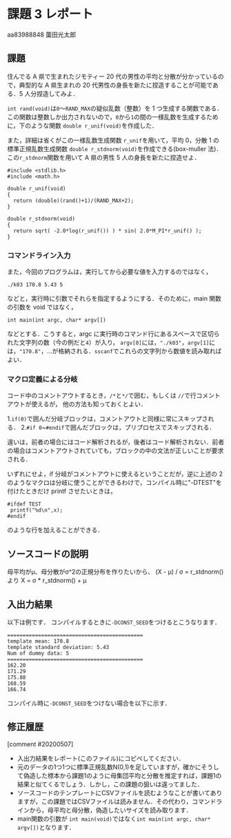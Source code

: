 # 課題 3 レポート

aa83988848 薗田光太郎

## 課題

住んでる A 県で生まれたジモティー 20 代の男性の平均と分散が分かっているので，典型的な A 県生まれの 20 代男性の身長を新たに捏造することが可能である．5 人分捏造してみよ．

`int rand(void)`は`0`〜`RAND_MAX`の疑似乱数（整数）を 1 つ生成する関数である．この関数は整数しか出力されないので，`0`から`1`の間の一様乱数を生成するために，下のような関数 `double r_unif(void)`を作成した．

また，詳細は省くがこの一様乱数生成関数 `r_unif`を用いて，平均 0，分散 1 の標準正規乱数生成関数 `double r_stdnorm(void)`を作成できる(box-muller 法)．
この`r_stdnorm`関数を用いて A 県の男性 5 人の身長を新たに捏造せよ．

```{c}
#include <stdlib.h>
#include <math.h>

double r_unif(void)
{
  return (double)(rand()+1)/(RAND_MAX+2);
}

double r_stdnorm(void)
{
  return sqrt( -2.0*log(r_unif()) ) * sin( 2.0*M_PI*r_unif() );
}
```

### コマンドライン入力

また，今回のプログラムは，実行してから必要な値を入力するのではなく，

```
./k03 170.8 5.43 5
```

などと，実行時に引数でそれらを指定するようにする．そのために，main 関数の引数を void ではなく，

```
int main(int argc, char* argv[])
```

などとする．こうすると，argc に実行時のコマンド行にあるスペースで区切られた文字列の数（今の例だと`4`）が入り，
`argv[0]`には，`"./k03"`，`argv[1]`には，`"170.8"`，...が格納される．`sscanf`でこれらの文字列から数値を読み取ればよい．

### マクロ定義による分岐

コード中のコメントアウトするとき，`/*`と`*/`で囲む，もしくは `//`で行コメントアウトが使えるが，
他の方法も知っておくとよい．

1.`if(0)`で囲んだ分岐ブロックは，コメントアウトと同様に常にスキップされる． 2.`#if 0`~`#endif`で囲んだブロックは，プリプロセスでスキップされる．

違いは，前者の場合にはコード解析されるが，後者はコード解析されない．前者の場合はコメントアウトされていても，ブロックの中の文法が正しいことが要求される．

いずれにせよ，if 分岐がコメントアウトに使えるということだが，逆に上述の 2 のようなマクロは分岐に使うことができるわけで，コンパイル時に"-DTEST"を付けたときだけ printf させたいときは，

```
#ifdef TEST
 printf("%d\n",x);
#endif
```

のような行を加えることができる．

## ソースコードの説明

母平均がμ、母分散がσ^2の正規分布を作りたいから、
(X - μ) / σ = r_stdnorm() より
X = σ * r_stdnorm() + μ

## 入出力結果

以下は例です． コンパイルするときに`-DCONST_SEED`をつけるとこうなります．

```
============================================
template mean: 170.8
template standard deviation: 5.43
Num of dummy data: 5
============================================
162.20
171.29
175.88
168.59
166.74
```

コンパイル時に`-DCONST_SEED`をつけない場合を以下に示す．

## 修正履歴

[comment #20200507]
- 入出力結果をレポート(このファイル)にコピペしてください．
- 元のデータの1つ1つに標準正規乱数N(0,1)を足していますが，確かにそうして偽造した標本から課題1のように母集団平均と分散を推定すれば，課題1の結果と似てくるでしょう．しかし，この課題の狙いは違ってました．
- ソースコードのテンプレートにCSVファイルを読むようなことが書いてありますが，この課題ではCSVファイルは読みません．その代わり，コマンドラインから，母平均と母分散，偽造したいサイズを読み取ります．
- main関数の引数が `int main(void)`ではなく`int main(int argc, char* argv[])`となります．
